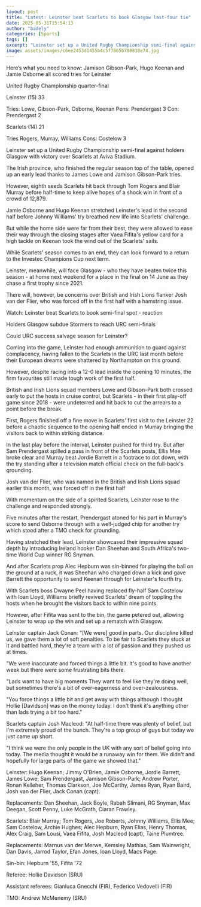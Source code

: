 ```yaml
---
layout: post
title: "Latest: Leinster beat Scarlets to book Glasgow last-four tie"
date: 2025-05-31T15:54:13
author: "badely"
categories: [Sports]
tags: []
excerpt: "Leinster set up a United Rugby Championship semi-final against Glasgow with a 33-21 victory over Scarlets at Aviva Stadium."
image: assets/images/c6ee2453d1455b4c5f7865b780818e74.jpg
---
```


Here’s what you need to know: Jamison Gibson-Park, Hugo Keenan and Jamie Osborne all scored tries for Leinster

United Rugby Championship quarter-final

Leinster (15) 33

Tries: Lowe, Gibson-Park, Osborne, Keenan Pens: Prendergast 3 Con: Prendergast 2

Scarlets (14) 21

Tries Rogers, Murray, Williams Cons: Costelow 3

Leinster set up a United Rugby Championship semi-final against holders Glasgow with victory over Scarlets at Aviva Stadium. 

The Irish province, who finished the regular season top of the table, opened up an early lead thanks to James Lowe and Jamison Gibson-Park tries. 

However, eighth seeds Scarlets hit back through Tom Rogers and Blair Murray before half-time to keep alive hopes of a shock win in front of a crowd of 12,879. 

Jamie Osborne and Hugo Keenan stretched Leinster's lead in the second half before Johnny Williams' try breathed new life into Scarlets' challenge. 

But while the home side were far from their best, they were allowed to ease their way through the closing stages after Vaea Fifita's yellow card for a high tackle on Keenan took the wind out of the Scarlets' sails.  

While Scarlets' season comes to an end, they can look forward to a return to the Investec Champions Cup next term. 

Leinster, meanwhile, will face Glasgow - who they have beaten twice this season - at home next weekend for a place in the final on 14 June as they chase a first trophy since 2021.

There will, however, be concerns over British and Irish Lions flanker Josh van der Flier, who was forced off in the first half with a hamstring issue. 

Watch: Leinster beat Scarlets to book semi-final spot - reaction

Holders Glasgow subdue Stormers to reach URC semi-finals

Could URC success salvage season for Leinster?

Coming into the game, Leinster had enough ammunition to guard against complacency, having fallen to the Scarlets in the URC last month before their European dreams were shattered by Northampton on this ground. 

However, despite racing into a 12-0 lead inside the opening 10 minutes, the firm favourites still made tough work of the first half.

British and Irish Lions squad members Lowe and Gibson-Park both crossed early to put the hosts in cruise control, but Scarlets - in their first play-off game since 2018 - were undeterred and hit back to cut the arrears to a point before the break. 

First, Rogers finished off a fine move in Scarlets' first visit to the Leinster 22 before a chaotic sequence to the opening half ended in Murray bringing the visitors back to within striking distance. 

In the last play before the interval, Leinster pushed for third try. But after Sam Prendergast spilled a pass in front of the Scarlets posts, Ellis Mee broke clear and Murray beat Jordie Barrett in a footrace to dot down, with the try standing after a television match official check on the full-back's grounding. 

Josh van der Flier, who was named in the British and Irish Lions squad earlier this month, was forced off in the first half 

With momentum on the side of a spirited Scarlets, Leinster rose to the challenge and responded strongly. 

Five minutes after the restart, Prendergast atoned for his part in Murray's score to send Osborne through with a well-judged chip for another try which stood after a TMO check for grounding. 

Having stretched their lead, Leinster showcased their impressive squad depth by introducing Ireland hooker Dan Sheehan and South Africa's two-time World Cup winner RG Snyman. 

And after Scarlets prop Alec Hepburn was sin-binned for playing the ball on the ground at a ruck, it was Sheehan who charged down a kick and gave Barrett the opportunity to send Keenan through for Leinster's fourth try.

With Scarlets boss Dwayne Peel having replaced fly-half Sam Costelow with Ioan Lloyd, Williams briefly revived Scarlets' dream of toppling the hosts when he brought the visitors back to within nine points.

However, after Fifita was sent to the bin, the game petered out, allowing Leinster to wrap up the win and set up a rematch with Glasgow. 

Leinster captain Jack Conan: "[We were] good in parts. Our discipline killed us, we gave them a lot of soft penalties. To be fair to Scarlets they stuck at it and battled hard, they're a team with a lot of passion and they pushed us at times. 

"We were inaccurate and forced things a little bit. It's good to have another week but there were some frustrating bits there. 

"Lads want to have big moments They want to feel like they're doing well, but sometimes there's a bit of over-eagerness and over-zealousness. 

"You force things a little bit and get away with things although I thought Hollie [Davidson] was on the money today. I don't think it's anything other than lads trying a bit too hard."

Scarlets captain Josh Macleod: "At half-time there was plenty of belief, but I'm extremely proud of the bunch. They're a top group of guys but today we just came up short.

"I think we were the only people in the UK with any sort of belief going into today. The media thought it would be a runaway win for them. We didn't and hopefully for large parts of the game we showed that."

Leinster: Hugo Keenan; Jimmy O'Brien, Jamie Osborne, Jordie Barrett, James Lowe; Sam Prendergast, Jamison Gibson-Park; Andrew Porter, Ronan Kelleher, Thomas Clarkson, Joe McCarthy, James Ryan, Ryan Baird, Josh van der Flier, Jack Conan (capt).

Replacements: Dan Sheehan, Jack Boyle, Rabah Slimani, RG Snyman, Max Deegan, Scott Penny, Luke McGrath, Ciaran Frawley.

Scarlets: Blair Murray; Tom Rogers, Joe Roberts, Johnny Williams, Ellis Mee; Sam Costelow, Archie Hughes; Alec Hepburn, Ryan Elias, Henry Thomas, Alex Craig, Sam Lousi, Vaea Fifita, Josh Macleod (capt), Taine Plumtree.

Replacements: Marnus van der Merwe, Kemsley Mathias, Sam Wainwright, Dan Davis, Jarrod Taylor, Efan Jones, Ioan Lloyd, Macs Page.

Sin-bin: Hepburn '55, Fifita '72

Referee: Hollie Davidson (SRU)

Assistant referees: Gianluca Gnecchi (FIR), Federico Vedovelli (FIR)

TMO: Andrew McMenemy (SRU)

